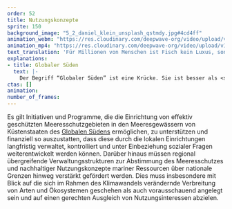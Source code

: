 ```yaml
---
order: 52
title: Nutzungskonzepte
sprite: 150
background_image: "5_2_daniel_klein_unsplash_qstmdy.jpg#4cd4ff"
animation_webm: "https://res.cloudinary.com/deepwave-org/video/upload/v1722444308/mo52_ptypiq.webm"
animation_mp4: "https://res.cloudinary.com/deepwave-org/video/upload/v1721821210/mo52_phfj7g.mp4"
text_translation: 'Für Millionen von Menschen ist Fisch kein Luxus, sondern ihre Hauptproteinquelle. Anstatt sie ihnen wegzufischen, können wir dafür sorgen, dass ihre Fischgründe geschützt werden. Und es bleiben. Damit sie auch in Zukunft unter den durch die Klimakrise erschwerten Bedingungen sich und ihre Familien ernähren können.'
explanations:
- title: Globaler Süden
  text: |-
    Der Begriff “Globaler Süden” ist eine Krücke. Sie ist besser als <span class="sidenote"><cite class="icon-link_external"><a href="https://www.fes.de/wissen/globaler-sueden" target="_blank" rel="noopener">"Globaler Süden" / Friedrich-Ebert-Stiftung</a></cite><span>vorherige Krücken</span></span>: “Dritte Welt” suggeriert Drittklassigkeit und verschleiert durch die verbale Trennung in verschiedene “Welten” die wechselseitige Bedingtheit von Reichtum hier und Armut dort; “Entwicklungsland” maßt einen Gipfel der Entwicklung an, von dem “wir”, natürlich hochentwickelt, auf andere herabschauen können. Aber eine Krücke ist es doch, weil die Eigenschaften der Länder, die wir damit meinen, eigentlich nichts mit Geographie zu tun haben. Gemeint sind mit all diesen Begriffen nämlich schon immer: Länder, die arm sind, weil wir reich sind. Und heutzutage außerdem: Länder, die zugleich am stärksten von den Folgen der Erderhitzung betroffen und am wenigsten für sie verantwortlich sind.
ctas: []
animation:
number_of_frames:
---
```

Es gilt Initiativen und Programme, die die Einrichtung von effektiv geschützten Meeresschutzgebieten in den Meeresgewässern von Küstenstaaten des [Globalen Südens](# "Globaler Süden") ermöglichen, zu unterstützen und finanziell so auszustatten, dass diese durch die lokalen Einrichtungen langfristig verwaltet, kontrolliert und unter Einbeziehung sozialer Fragen weiterentwickelt werden können. Darüber hinaus müssen regional übergreifende Verwaltungsstrukturen zur Abstimmung des Meeresschutzes und nachhaltiger Nutzungskonzepte mariner Ressourcen über nationale Grenzen hinweg verstärkt gefördert werden. Dies muss insbesondere mit Blick auf die sich im Rahmen des Klimawandels verändernde Verbreitung von Arten und Ökosystemen geschehen als auch vorausschauend angelegt sein und auf einen gerechten Ausgleich von Nutzungsinteressen abzielen.